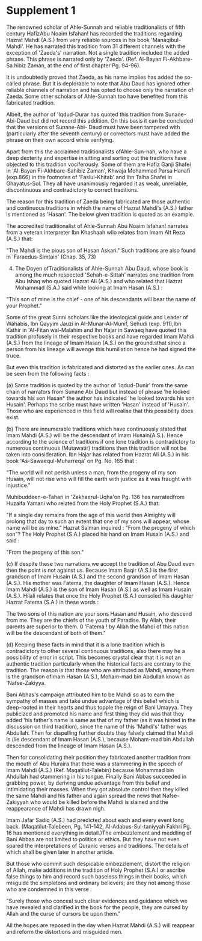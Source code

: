 Supplement 1
============

The renowned scholar of Ahle-Sunnah and reliable traditionalists of
fifth century HafizAbu Noaim Isfahan! has recorded the traditions
regarding Hazrat Mahdi (A.S.) from very reliable sources in his book
'Manaqibul-Mahdi'. He has narrated this tradition from 31 different
channels with the exception of 'Zaeda's' narration. Not a single
tradition included the added phrase. This phrase is narrated only by
'Zaeda'. (Ref. Al-Bayan Fi-Akhbare-Sa.hibiz Zaman, at the end of first
chapter Pg. 94-96).

It is undoubtedly proved that Zaeda, as his name implies has added the
so-called phrase. But it is deplorable to note that Abu Daud has ignored
other reliable channels of narration and has opted to choose only the
narration of Zaeda. Some other scholars of Ahle-Sunnah too have
benefited from this fabricated tradition.

Albeit, the author of 'Iqdud-Durar has quoted this tradition from
Sunane-Abi-Daud but did not record this addition. On this basis it can
be concluded that the versions of Sunane-Abi- Daud must have been
tampered with (particularly after the seventh century) or correctors
must have added the phrase on their own accord while verifying.

Apart from this the acclaimed traditionalists ofAhle-Sun-nah, who have
a deep dexterity and expertise in sitting and sorting out the traditions
have objected to this tradition vociferously. Some of them are Hafiz
Ganji Shafei in 'Al-Bayan Fi-Akhbare-Sahibiz Zaman', Khwaja Mohammad
Parsa Hanafi (exp.866) in the footnotes of 'Faslul-Khitab' and Ihn Talha
Shafei in Ghayatus-Sol. They all have unanimously regarded it as weak,
unreliable, discontinuous and contradictory to correct traditions.

The reason for this tradition of Zaeda being fabricated are those
authentic and continuous traditions in which the name of Hazrat Mahdi's
(A.S.) father is mentioned as 'Hasan'. The below given tradition is
quoted as an example.

The accredited traditionalist of Ahle-Sunnah Abu Noaim Isfahan!
narrates from a veteran interpreter Ibn Khashaah wlio relates from Imam
Alt Reza (A.S.) that:

"The Mahdi is the pious son of Hasan Askari." Such traditions are also
found in 'Faraedus-Simtain' (Chap. 35, 73)

4. The Doyen ofTraditionalists of Ahle-Sunnah Abu Daud, whose book is
among the much respected 'Sehah-e-Sittah' narrates one tradition from
Abu Ishaq who quoted Hazrat Ali (A.S.) and who related that Hazrat
Mohammad (S.A.) said while looking at Imam Hasan (A.S.) :

"This son of mine is the chief - one of his descendants will bear the
name of your Prophet."

Some of the great Sunni scholars like the ideological guide and Leader
of Wahabis, Ibn Qayyim Jauzi in AI-Munar-Al-Munif, Sehudi (exp. 911),Ibn
Kathir in 'Al-Fitan wal-Malahim and Ihn Hajar in Sawaeq have quoted this
tradition profusely in their respective books and have regarded Imam
Mahdi (A.S.) from the lineage of Imam Hasan (A.S.) on the ground.sthat
since a person from his lineage will avenge this humiliation hence he
had signed the truce.

But even this tradition is fabricated and distorted as the earlier
ones. As can be seen from the following facts :

(a) Same tradition is quoted by the author of 'Iqdud-Dunir' from the
same chain of narrators from Sunane Abi Daud but instead of phrase 'he
looked towards his son Hasan\* the author has indicated 'he looked
towards his son Husain'. Perhaps the scribe must have written 'Hasan'
instead of 'Husain'. Those who are experienced in this field will
realise that this possibility does exist.

(b) There are innumerable traditions which have continuously stated
that Imam Mahdi (A.S.) will be the descendant of Imam Husain(A.S.).
Hence according to the science of traditions if one lone tradition is
contradictory to numerous continuous (Mutawatir) traditions then this
tradition will not be taken into consideration. Ibn Hajar has related
from Hazrat Ali (A.S.) in his book 'As-Sawaequl-Muharreqa' on Pg. No.
165 that :

"The world will not perish unless a man, from the progeny of my son
Husain, will not rise who will fill the earth with justice as it was
fraught with injustice."

Muhibuddeen-e-Tahari in 'Zakhaerul-Uqha'on Pg. 136 has narratedfrom
Huzaifa Yamani who related from the Holy Prophet (S.A.) that:

"If a single day remains from the age of this world then Almighty will
prolong that day to such an extent that one of my sons will appear,
whose name will be as mine." Hazrat Salman inquired : "From the progeny
of which son"? The Holy Prophet (S.A.) placed his hand on Imam Husain
(A.S.) and said :

"From the progeny of this son."

(c) If despite these two narrations we accept the tradition of Abu Daud
even then the point is not against us. Because Imam Baqir (A.S.) is the
first grandson of Imam Husain (A.S.) and the second grandson of Imam
Hasan (A.S.). His mother was Fatema, the daughter of Imam Hasan (A.S.).
Hence Imam Mahdi (A.S.) is the son of Imam Hasan (A.S.) as well as Imam
Husain (A.S.). Hilali relates that once the Holy Prophet (S.A.) consoled
his daughter Hazrat Fatema (S.A.) in these words :

The two sons of this nation are your sons Hasan and Husain, who descend
from me. They are the chiefs of the youth of Paradise. By Allah, their
parents are superior to them. 0 'Fatema ! by Allah the Mahdi of this
nation will be the descendant of both of them."

(d) Keeping these facts in mind that it is a lone tradition which is
contradictory to other several continuous traditions, also there may he
a possibility of error in script. This becomes crystal clear that it is
not an authentic tradition particularly when the historical facts are
contrary to the tradition. The reason is that those who are attributed
as Mahdi, among them is the grandson ofImam Hasan (A.S.), Moham-mad bin
Abdullah known as 'Nafse-Zakiyya.

Bani Abhas's campaign attributed him to be Mahdi so as to earn the
sympathy of masses and take undue advantage of this belief which is
deep-rooted in their hearts and thus topple the reign of Bani Umayya.
They publicized and promoted his name and first thing they did was that
they added 'his father's name is same as that of my father (as it was
hinted in the discussion on third tradition), since the name of this
'Mahdi's' father was Abdullah. Then for dispelling further doubts they
falsely claimed that Mahdi is (lie descendant of Imam Hasan (A.S.),
because Moham-mad bin Abdullah descended from the lineage of Imam Hasan
(A.S.).

Then for consolidating their position they fabricated another tradition
from the mouth of Abu Huraira that there was a stammering in the speech
of Imam Mahdi (A.S.) (Ref. Maqatilut-Talebin) because Mohammad bin
Ahdullah had stammering in his tongue. Finally Bani Abbas succeeded in
grabbing power, by deriving undue advantage from this belief and
intimidating their masses. When they got absolute control then they
killed the same Mahdi and his father and again spread the news that
Nafse-Zakiyyah who would be killed before the Mahdi is slained and the
reappearance of Mahdi has drawn nigh.

Imam Jafar Sadiq (A.S.) had predicted about each and every event long
back. (Maqatilut-Talebeen, Pg. 141-142, Al-Adabus-Sul-taniyyah Fakhri
Pg. 16 has mentioned everything in detail.)The embezzlement and meddling
of Bani Abbas are not limited to politics or ethics. But they have not
even spared the interpretations of Quranic verses and traditions. The
details of which shall be given later in another article.

But those who commit such despicable embezzlement, distort the religion
of Allah, make additions in the tradition of Holy Prophet (S.A.) or
ascribe false things to him and record such baseless things in their
books, which misguide the simpletons and ordinary believers; are they
not among those who are condemned in this verse :

"Surely those who conceal such clear evidences and guidance which we
have revealed and clarified in the book for the people, they are cursed
by Allah and the curse of cursors be upon them."

All the hopes are reposed in the day when Hazrat Mahdi (A.S.) will
reappear and reform the distortions and misguided men.


